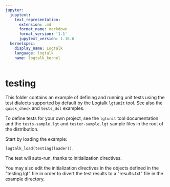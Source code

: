 ```yaml
---
jupyter:
  jupytext:
    text_representation:
      extension: .md
      format_name: markdown
      format_version: '1.1'
      jupytext_version: 1.16.6
  kernelspec:
    display_name: Logtalk
    language: logtalk
    name: logtalk_kernel
---
```


<!--
________________________________________________________________________

This file is part of Logtalk <https://logtalk.org/>  
SPDX-FileCopyrightText: 1998-2025 Paulo Moura <pmoura@logtalk.org>  
SPDX-License-Identifier: Apache-2.0

Licensed under the Apache License, Version 2.0 (the "License");
you may not use this file except in compliance with the License.
You may obtain a copy of the License at

    http://www.apache.org/licenses/LICENSE-2.0

Unless required by applicable law or agreed to in writing, software
distributed under the License is distributed on an "AS IS" BASIS,
WITHOUT WARRANTIES OR CONDITIONS OF ANY KIND, either express or implied.
See the License for the specific language governing permissions and
limitations under the License.
________________________________________________________________________
-->

# testing

This folder contains an example of defining and running unit tests using
the test dialects supported by default by the Logtalk `lgtunit` tool. See
also the `quick_check` and `tests_dsl` examples.

To define tests for your own project, see the `lgtunit` tool documentation
and the `tests-sample.lgt` and `tester-sample.lgt` sample files in the root
of the distribution.

Start by loading the example:

```logtalk
logtalk_load(testing(loader)).
```

The test will auto-run, thanks to initialization directives.

You may also edit the initialization directives in the objects
defined in the "testing.lgt" file in order to divert the test
results to a "results.txt" file in the example directory.
